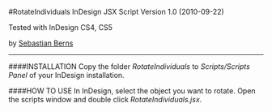 #RotateIndividuals
InDesign JSX Script Version 1.0 (2010-09-22)

Tested with InDesign CS4, CS5

by [Sebastian Berns](http://sebastianberns.com)

---

####INSTALLATION
Copy the folder *RotateIndividuals* to *Scripts/Scripts Panel* of your InDesign installation.

####HOW TO USE
In InDesign, select the object you want to rotate.
Open the scripts window and double click *RotateIndividuals.jsx*.